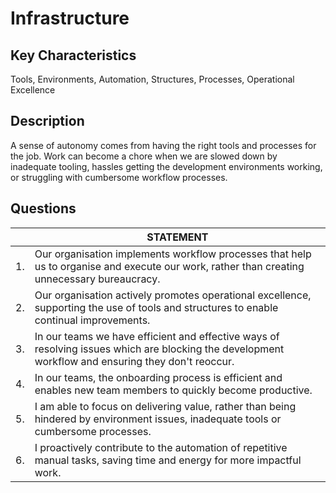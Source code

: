 # Infrastructure

## Key Characteristics
Tools, Environments, Automation, Structures, Processes, Operational Excellence

## Description
A sense of autonomy comes from having the right tools and processes for the job. Work can become a chore when we are slowed down by inadequate tooling, hassles getting the development environments working, or struggling with cumbersome workflow processes.

## Questions

| | STATEMENT  	|
|---	|--- |
| 1. | Our organisation implements workflow processes that help us to organise and execute our work, rather than creating unnecessary bureaucracy. |
| 2. | Our organisation actively promotes operational excellence, supporting the use of tools and structures to enable continual improvements.	|
| 3. | In our teams we have efficient and effective ways of resolving issues which are blocking the development workflow and ensuring they don't reoccur. |
| 4. | In our teams, the onboarding process is efficient and enables new team members to quickly become productive.	|
| 5. | I am able to focus on delivering value, rather than being hindered by environment issues, inadequate tools or cumbersome processes.	|
| 6. | I proactively contribute to the automation of repetitive manual tasks, saving time and energy for more impactful work.  	|

